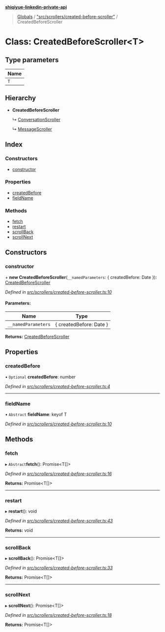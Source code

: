 **[shiqiyue-linkedin-private-api](../README.md)**

> [Globals](../globals.md) / ["src/scrollers/created-before-scroller"](../modules/_src_scrollers_created_before_scroller_.md) / CreatedBeforeScroller

# Class: CreatedBeforeScroller<T\>

## Type parameters

Name |
------ |
`T` |

## Hierarchy

* **CreatedBeforeScroller**

  ↳ [ConversationScroller](_src_scrollers_conversation_scroller_.conversationscroller.md)

  ↳ [MessageScroller](_src_scrollers_message_scroller_.messagescroller.md)

## Index

### Constructors

* [constructor](_src_scrollers_created_before_scroller_.createdbeforescroller.md#constructor)

### Properties

* [createdBefore](_src_scrollers_created_before_scroller_.createdbeforescroller.md#createdbefore)
* [fieldName](_src_scrollers_created_before_scroller_.createdbeforescroller.md#fieldname)

### Methods

* [fetch](_src_scrollers_created_before_scroller_.createdbeforescroller.md#fetch)
* [restart](_src_scrollers_created_before_scroller_.createdbeforescroller.md#restart)
* [scrollBack](_src_scrollers_created_before_scroller_.createdbeforescroller.md#scrollback)
* [scrollNext](_src_scrollers_created_before_scroller_.createdbeforescroller.md#scrollnext)

## Constructors

### constructor

\+ **new CreatedBeforeScroller**(`__namedParameters`: { createdBefore: Date  }): [CreatedBeforeScroller](_src_scrollers_created_before_scroller_.createdbeforescroller.md)

*Defined in [src/scrollers/created-before-scroller.ts:10](https://github.com/eilonmore/linkedin-private-api/blob/e0192ba/src/scrollers/created-before-scroller.ts#L10)*

#### Parameters:

Name | Type |
------ | ------ |
`__namedParameters` | { createdBefore: Date  } |

**Returns:** [CreatedBeforeScroller](_src_scrollers_created_before_scroller_.createdbeforescroller.md)

## Properties

### createdBefore

• `Optional` **createdBefore**: number

*Defined in [src/scrollers/created-before-scroller.ts:4](https://github.com/eilonmore/linkedin-private-api/blob/e0192ba/src/scrollers/created-before-scroller.ts#L4)*

___

### fieldName

• `Abstract` **fieldName**: keyof T

*Defined in [src/scrollers/created-before-scroller.ts:10](https://github.com/eilonmore/linkedin-private-api/blob/e0192ba/src/scrollers/created-before-scroller.ts#L10)*

## Methods

### fetch

▸ `Abstract`**fetch**(): Promise<T[]\>

*Defined in [src/scrollers/created-before-scroller.ts:16](https://github.com/eilonmore/linkedin-private-api/blob/e0192ba/src/scrollers/created-before-scroller.ts#L16)*

**Returns:** Promise<T[]\>

___

### restart

▸ **restart**(): void

*Defined in [src/scrollers/created-before-scroller.ts:43](https://github.com/eilonmore/linkedin-private-api/blob/e0192ba/src/scrollers/created-before-scroller.ts#L43)*

**Returns:** void

___

### scrollBack

▸ **scrollBack**(): Promise<T[]\>

*Defined in [src/scrollers/created-before-scroller.ts:33](https://github.com/eilonmore/linkedin-private-api/blob/e0192ba/src/scrollers/created-before-scroller.ts#L33)*

**Returns:** Promise<T[]\>

___

### scrollNext

▸ **scrollNext**(): Promise<T[]\>

*Defined in [src/scrollers/created-before-scroller.ts:18](https://github.com/eilonmore/linkedin-private-api/blob/e0192ba/src/scrollers/created-before-scroller.ts#L18)*

**Returns:** Promise<T[]\>
